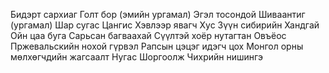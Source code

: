 Бидэрт сархиаг
Голт бор (эмийн ургамал)
Эгэл тосондой
Шиваантиг (ургамал)
Шар сугас
Цангис
Хэвлээр явагч
Хус
Зүүн сибирийн Хандгай
Ойн цаа буга
Сарьсан багваахай
Сүүлтэй хоёр нутагтан
Овъёос
Пржевальскийн нохой гүрвэл
Рапсын цэцэг идэгч цох
Монгол орны мөлхөгчдийн жагсаалт
Нугас
Шоргоолж
Чихрийн нишингэ